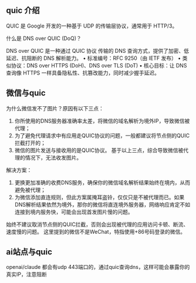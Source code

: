 ## quic 介绍

QUIC 是 Google 开发的一种基于 UDP 的传输层协议，通常用于 HTTP/3。

什么是 DNS over QUIC (DoQ)？

DNS over QUIC 是一种通过 QUIC 协议 传输的 DNS 查询方式，提供了加密、低延迟、抗阻断的 DNS 解析能力。
	•	标准编号：RFC 9250（由 IETF 发布）
	•	类似协议：DNS over HTTPS (DoH)、DNS over TLS (DoT)
	•	核心目标：让 DNS 查询像 HTTPS 一样具备隐私性、抗篡改能力，同时减少握手延迟。

## 微信与quic

为什么微信发不了图片？原因有以下三点：
1. 你所使用的DNS服务器准确率太差，将微信的域名解析为境外IP，导致微信被代理；
2. 为了避免代理请求中有应用走QUIC协议的问题，一般都建议将节点侧的QUIC拦截打开的；
3. 微信的图片发送与接收用的是QUIC协议。
基于以上三点，综合导致微信被代理的情况下，无法收发图片。


解决方案：
1. 更换更加准确的收费DNS服务，确保你的微信域名解析结果始终在境内，从而避免被代理；
2. 为微信添加直连规则，但此方案属掩耳盗铃，仅仅只是不被代理而已。如果DNS解析结果依然为境外，那你的微信将直连境外服务器，网络响应肯定不如连接到境内服务快，可能会出现首发图片慢的问题。

始终不建议取消节点侧的QUIC拦截，否则会出现被代理的应用访问卡顿、断流、速度慢的问题。
这里提到的微信不是WeChat，特指使用+86号码登录的微信。


## ai站点与quic

openai/claude 都会有udp 443端口的，通过quic查询dns，这样可能会暴露你的真实IP，注意阻断
